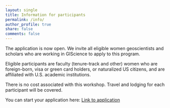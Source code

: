 ```yaml
---
layout: single
title: Information for participants
permalink: /info/
author_profile: true
share: false
comments: false
---
```



The application is now open. We invite all eligible women geoscientists and scholars who are working in GIScience to apply to this program. 

Eligible participants are faculty (tenure-track and other) women who are foreign-born, visa or green card holders, or naturalized US citizens, and are affiliated with U.S. academic institutions. 

There is no cost associated with this workshop. Travel and lodging for each participant will be covered.  

You can start your application here: [Link to application](https://forms.gle/FgPp5fAVHGL8ex3Y8)



